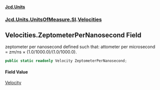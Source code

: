 #### [Jcd.Units](index 'index')
### [Jcd.Units.UnitsOfMeasure.SI](Jcd.Units.UnitsOfMeasure.SI 'Jcd.Units.UnitsOfMeasure.SI').[Velocities](Velocities 'Jcd.Units.UnitsOfMeasure.SI.Velocities')

## Velocities.ZeptometerPerNanosecond Field

zeptometer per nanosecond defined such that: attometer per microsecond = zm/ns × (1.0/1000.0)/(1.0/1000.0).

```csharp
public static readonly Velocity ZeptometerPerNanosecond;
```

#### Field Value
[Velocity](Velocity 'Jcd.Units.UnitTypes.Velocity')